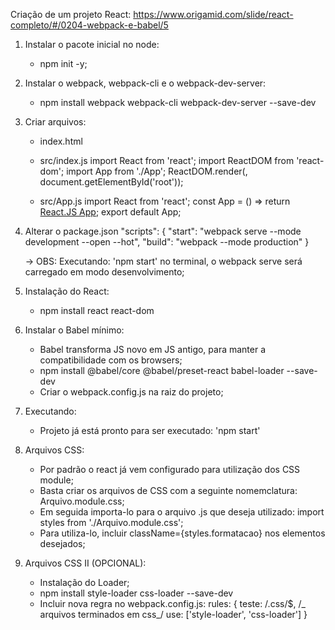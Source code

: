 Criação de um projeto React:
https://www.origamid.com/slide/react-completo/#/0204-webpack-e-babel/5

1. Instalar o pacote inicial no node:

   - npm init -y;

2. Instalar o webpack, webpack-cli e o webpack-dev-server:

   - npm install webpack webpack-cli webpack-dev-server --save-dev

3. Criar arquivos:

   - index.html
       <body>
         <div id="root"></div>
         <script src="main.js"></script>
       </body>

   - src/index.js
     import React from 'react';
     import ReactDOM from 'react-dom';
     import App from './App';
     ReactDOM.render(<App />, document.getElementById('root'));

   - src/App.js
     import React from 'react';
     const App = () => return <a href="">React.JS App</a>;
     export default App;

4. Alterar o package.json
   "scripts": {
   "start": "webpack serve --mode development --open --hot",
   "build": "webpack --mode production"
   }

   -> OBS: Executando: 'npm start' no terminal, o webpack serve será carregado em modo desenvolvimento;

5. Instalação do React:

   - npm install react react-dom

6. Instalar o Babel mínimo:

   - Babel transforma JS novo em JS antigo, para manter a compatibilidade com os browsers;
   - npm install @babel/core @babel/preset-react babel-loader --save-dev
   - Criar o webpack.config.js na raiz do projeto;

7. Executando:

   - Projeto já está pronto para ser executado: 'npm start'

8. Arquivos CSS:

   - Por padrão o react já vem configurado para utilização dos CSS module;
   - Basta criar os arquivos de CSS com a seguinte nomemclatura: Arquivo.module.css;
   - Em seguida importa-lo para o arquivo .js que deseja utilizado: import styles from './Arquivo.module.css';
   - Para utiliza-lo, incluir className={styles.formatacao} nos elementos desejados;

9. Arquivos CSS II (OPCIONAL):
   - Instalação do Loader;
   - npm install style-loader css-loader --save-dev
   - Incluir nova regra no webpack.config.js:
     rules: {
     teste: /\.css/$, /_ arquivos terminados em css_/
     use: ['style-loader', 'css-loader']
     }
